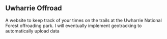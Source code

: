 <h2>Uwharrie Offroad</h2>
A website to keep track of your times on the trails at the Uwharrie National
Forest offroading park. I will eventually implement geotracking to
automatically upload data
